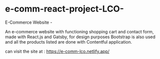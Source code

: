 # e-comm-react-project-LCO-

E-Commerce Website -

An e-commerce website with functioning shopping cart and contact form, made with
React.js and Gatsby, for design purposes Bootstrap is also used and all the products listed
are done with Contentful application.

can visit the site at : https://e-comm-lco.netlify.app/
